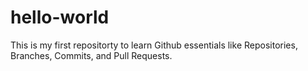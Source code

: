# hello-world
This is my first repositorty to learn Github essentials like Repositories, Branches, Commits, and Pull Requests.
